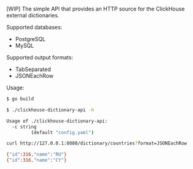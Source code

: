 [WIP] The simple API that provides an HTTP source for the ClickHouse external dictionaries.

Supported databases: 

* PostgreSQL 
* MySQL  

Supported output formats:

* TabSeparated
* JSONEachRow

Usage: 

```sh
$ go build 

$ ./clickhouse-dictionary-api -h

Usage of ./clickhouse-dictionary-api:
  -c string
         (default "config.yaml")

curl http://127.0.0.1:8080/dictionary/countries?format=JSONEachRow

{"id":316,"name":"RU"}
{"id":316,"name":"CY"}

```